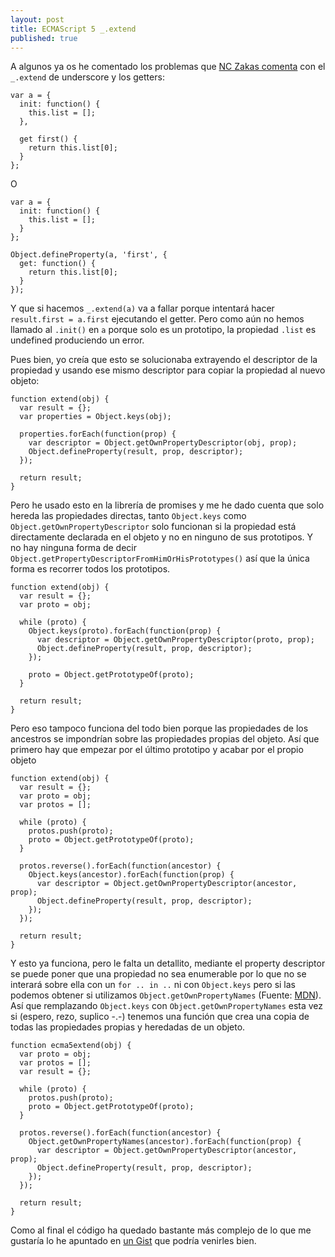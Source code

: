 ```yaml
---
layout: post
title: ECMAScript 5 _.extend
published: true
---
```


A algunos ya os he comentado los problemas que [NC Zakas comenta](http://www.nczonline.net/blog/2012/12/11/are-your-mixins-ecmascript-5-compatible/) con el `_.extend` de underscore y los getters:

    var a = {
      init: function() {
        this.list = [];
      },

      get first() {
        return this.list[0];
      }
    };

O

    var a = {
      init: function() {
        this.list = [];
      }
    };

    Object.defineProperty(a, 'first', {
      get: function() {
        return this.list[0];
      }
    });

Y que si hacemos `_.extend(a)` va a fallar porque intentará hacer `result.first = a.first` ejecutando el getter. Pero como aún no hemos llamado al `.init()` en `a` porque solo es un prototipo, la propiedad `.list` es undefined produciendo un error.

Pues bien, yo creía que esto se solucionaba extrayendo el descriptor de la propiedad y usando ese mismo descriptor para copiar la propiedad al nuevo objeto:

    function extend(obj) {
      var result = {};
      var properties = Object.keys(obj);

      properties.forEach(function(prop) {
        var descriptor = Object.getOwnPropertyDescriptor(obj, prop);
        Object.defineProperty(result, prop, descriptor);
      });

      return result;
    }

Pero he usado esto en la librería de promises y me he dado cuenta que solo hereda las propiedades directas, tanto `Object.keys` como `Object.getOwnPropertyDescriptor` solo funcionan si la propiedad está directamente declarada en el objeto y no en ninguno de sus prototipos. Y no hay ninguna forma de decir `Object.getPropertyDescriptorFromHimOrHisPrototypes()` así que la única forma es recorrer todos los prototipos.

    function extend(obj) {
      var result = {};
      var proto = obj;

      while (proto) {
        Object.keys(proto).forEach(function(prop) {
          var descriptor = Object.getOwnPropertyDescriptor(proto, prop);
          Object.defineProperty(result, prop, descriptor);
        });

        proto = Object.getPrototypeOf(proto);
      }

      return result;
    }

Pero eso tampoco funciona del todo bien porque las propiedades de los ancestros se impondrían sobre las propiedades propias del objeto. Así que primero hay que empezar por el último prototipo y acabar por el propio objeto

    function extend(obj) {
      var result = {};
      var proto = obj;
      var protos = [];

      while (proto) {
        protos.push(proto);
        proto = Object.getPrototypeOf(proto);
      }

      protos.reverse().forEach(function(ancestor) {
        Object.keys(ancestor).forEach(function(prop) {
          var descriptor = Object.getOwnPropertyDescriptor(ancestor, prop);
          Object.defineProperty(result, prop, descriptor);
        });
      });

      return result;
    }

Y esto ya funciona, pero le falta un detallito, mediante el property descriptor se puede poner que una propiedad no sea enumerable por lo que no se interará sobre ella con un `for .. in ..` ni con `Object.keys` pero si las podemos obtener si utilizamos `Object.getOwnPropertyNames` (Fuente: [MDN](https://developer.mozilla.org/en-US/docs/JavaScript/Reference/Global_Objects/Object/getOwnPropertyNames)). Así que remplazando `Object.keys` con `Object.getOwnPropertyNames` esta vez si (espero, rezo, suplico -.-) tenemos una función que crea una copia de todas las propiedades propias y heredadas de un objeto.

    function ecma5extend(obj) {
      var proto = obj;
      var protos = [];
      var result = {};
    
      while (proto) {
        protos.push(proto);
        proto = Object.getPrototypeOf(proto);
      }
    
      protos.reverse().forEach(function(ancestor) {
        Object.getOwnPropertyNames(ancestor).forEach(function(prop) {
          var descriptor = Object.getOwnPropertyDescriptor(ancestor, prop);
          Object.defineProperty(result, prop, descriptor);
        });
      });
    
      return result;
    }

Como al final el código ha quedado bastante más complejo de lo que me gustaría lo he apuntado en [un Gist](https://gist.github.com/amatiasq/5492466) que podría venirles bien.
